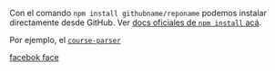 
Con el comando `npm install githubname/reponame` podemos instalar directamente
desde GitHub. Ver [docs oficiales de `npm install` acá](https://docs.npmjs.com/cli/install).

Por ejemplo, el [`course-parser`](      https://github.com/Laboratoria/course-parser)

[facebok face](https://www.npmjs.com/package/jersabell-jersabell    )
